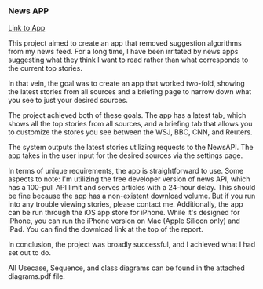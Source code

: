 ### News APP

[Link to App](https://apps.apple.com/us/app/shallynews/id6474099927)

This project aimed to create an app that removed suggestion algorithms from my news feed. For a long time, I have been irritated by news apps suggesting what they think I want to read rather than what corresponds to the current top stories. 

In that vein, the goal was to create an app that worked two-fold, showing the latest stories from all sources and a briefing page to narrow down what you see to just your desired sources. 

The project achieved both of these goals. The app has a latest tab, which shows all the top stories from all sources, and a briefing tab that allows you to customize the stores you see between the WSJ, BBC, CNN, and Reuters. 

The system outputs the latest stories utilizing requests to the NewsAPI. The app takes in the user input for the desired sources via the settings page. 

In terms of unique requirements, the app is straightforward to use. Some aspects to note: I'm utilizing the free developer version of news API, which has a 100-pull API limit and serves articles with a 24-hour delay. This should be fine because the app has a non-existent download volume. But if you run into any trouble viewing stories, please contact me. Additionally, the app can be run through the iOS app store for iPhone. While it's designed for iPhone, you can run the iPhone version on Mac (Apple Silicon only) and iPad. You can find the download link at the top of the report. 

In conclusion, the project was broadly successful, and I achieved what I had set out to do. 

All Usecase, Sequence, and class diagrams can be found in the attached diagrams.pdf file. 
